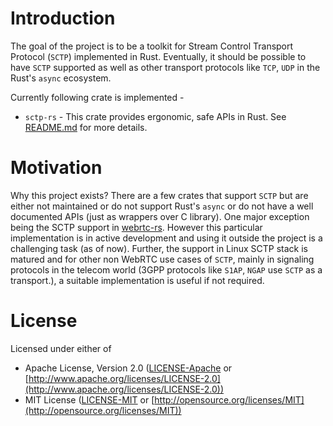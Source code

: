 # Introduction

The goal of the project is to be a toolkit for Stream Control Transport Protocol (`SCTP`) implemented in Rust. Eventually, it should be possible to have `SCTP` supported as well as other transport protocols like `TCP`, `UDP` in the Rust's `async` ecosystem.

Currently following crate is implemented -
* `sctp-rs` - This crate provides ergonomic, safe APIs in Rust. See [README.md](https://github.com/gabhijit/ellora/blob/main/sctp-rs/README.md) for more details.

# Motivation

Why this project exists? There are a few crates that support `SCTP` but are either not maintained or do not support Rust's `async` or do not have a well documented APIs (just as wrappers over C library). One major exception being the SCTP support in [webrtc-rs](https://github.com/webrtc-rs/webrtc/tree/master/sctp). However this particular implementation is in active development and using it outside the project is a challenging task (as of now). Further, the support in Linux SCTP stack is matured and for other non WebRTC use cases of `SCTP`, mainly in signaling protocols in the telecom world (3GPP protocols like `S1AP`, `NGAP` use `SCTP` as a transport.), a suitable implementation is useful if not required.

# License

Licensed under either of

* Apache License, Version 2.0 ([LICENSE-Apache](https://github.com/gabhijit/ellora/blob/main/LICENSE-Apache2) or [http://www.apache.org/licenses/LICENSE-2.0](http://www.apache.org/licenses/LICENSE-2.0))
* MIT License ([LICENSE-MIT](https://github.com/gabhijit/ellora/blob/main/LICENSE-MIT) or [http://opensource.org/licenses/MIT](http://opensource.org/licenses/MIT))
